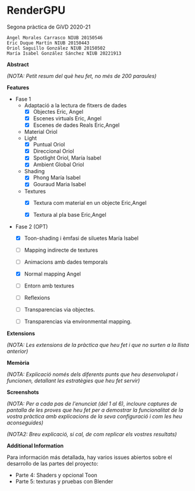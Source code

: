# RenderGPU
Segona pràctica de GiVD 2020-21

    Ángel Morales Carrasco NIUB 20150546
    Eric Duque Martín NIUB 20150443
    Oriol Saguillo González NIUB 20150502
    María Isabel González Sánchez NIUB 20221913
    
**Abstract**

*(NOTA: Petit resum del què heu fet, no més de 200 paraules)*

**Features**

- Fase 1
    - Adaptació a la lectura de fitxers de dades
        - [x] Objectes Eric, Angel
        - [x] Escenes virtuals Eric, Angel
        - [x] Escenes de dades Reals Eric,Angel
    - Material Oriol
    - Light
        - [x] Puntual Oriol
        - [x] Direccional Oriol
        - [x] Spotlight Oriol, María Isabel
        - [x] Ambient Global Oriol
    - Shading
        - [X] Phong María Isabel
        - [X] Gouraud Maria Isabel
    - Textures
        - [x] Textura com material en un objecte Eric,Angel
        - [x] Textura al pla base Eric,Angel
        

- Fase 2 (OPT)
    - [x] Toon-shading i èmfasi de siluetes María Isabel
    - [ ] Mapping indirecte de textures
    - [ ] Animacions amb dades temporals
    - [x] Normal mapping Angel
    - [ ] Entorn amb textures
    - [ ] Reflexions
    - [ ] Transparencias via objectes.
    - [ ] Transparencias via environmental mapping.


**Extensions**

*(NOTA: Les extensions de la pràctica que heu fet i que no surten a la llista anterior)*

**Memòria**

*(NOTA: Explicació només dels diferents punts que heu desenvolupat i funcionen, detallant les estratègies que heu fet servir)*

**Screenshots**

*(NOTA: Per a cada pas de l'enunciat (del 1 al 6), incloure captures de pantalla de les proves que heu fet per a demostrar la funcionalitat de la vostra pràctica amb explicacions de la seva configuració i com les heu aconseguides)*

*(NOTA2: Breu explicació, si cal, de com replicar els vostres resultats)*

**Additional Information**

Para información más detallada, hay varios issues abiertos sobre el desarrollo de las partes del proyecto:
- Parte 4: Shaders y opcional Toon
- Parte 5: texturas y pruebas con Blender
